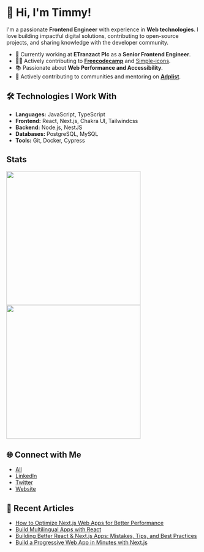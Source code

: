# 👋 Hi, I'm Timmy!

I'm a passionate **Frontend Engineer** with experience in **Web technologies**. I love building impactful digital solutions, contributing to open-source projects, and sharing knowledge with the developer community.

- 💼 Currently working at **ETranzact Plc** as a **Senior Frontend Engineer**.
- 🧑‍💻 Actively contributing to **[Freecodecamp](https://github.com/freeCodeCamp/freeCodeCamp)** and [Simple-icons](https://github.com/simple-icons/simple-icons/).
- 📚 Passionate about **Web Performance and Accessibility**.
- 🎯 Actively contributing to communities and mentoring on **[Adplist](https://adplist.org/mentors/timilehin-micheal)**.

## 🛠️ Technologies I Work With
- **Languages:** JavaScript, TypeScript
- **Frontend:** React, Next.js, Chakra UI, Tailwindcss
- **Backend:** Node.js, NestJS
- **Databases:** PostgreSQL, MySQL
- **Tools:** Git, Docker, Cypress


## Stats

<a href="https://github.com/timmy471" style="display: inline-block;">
    <img src="https://github-readme-stats.vercel.app/api/top-langs/?username=timmy471&layout=compact&theme=dark&hide_progress=true" style="width: 350px; height: auto;"/>
</a>
<br>
<a href="https://github.com/timmy471" style="display: inline-block;">
    <img src="https://github-readme-stats.vercel.app/api?username=timmy471&show=reviews,discussions_started,discussions_answered,prs_merged,prs_merged_percentage&show_icons=true&theme=dark&hide_rank=true&custom_title=GitHub%20Stats" style="width: 350px; height: auto;"/>
</a>

<!--
## 📈 GitHub Stats
![GitHub Stats](https://github-readme-stats.vercel.app/api?username=timmy471&show_icons=true&theme=radical)
-->

## 🌐 Connect with Me
- [All](https://linktr.ee/timmy471)
- [LinkedIn](https://www.linkedin.com/in/timilehin-micheal/)  
- [Twitter](https://x.com/Timi471)
- [Website](https://ayantunjitimilehin.com)
  

## 📖 Recent Articles
- [How to Optimize Next.js Web Apps for Better Performance](https://www.freecodecamp.org/news/optimize-nextjs-web-apps-for-better-performance/)
- [Build Multilingual Apps with React](https://www.freecodecamp.org/news/build-multilingual-apps-with-i18n-in-react/)
- [Building Better React & Next.js Apps: Mistakes, Tips, and Best Practices](https://hackernoon.com/building-better-react-and-nextjs-apps-mistakes-tips-and-best-practices)
- [Build a Progressive Web App in Minutes with Next.js](https://hackernoon.com/learn-how-build-a-progressive-web-app-in-minutes-with-nextjs)
